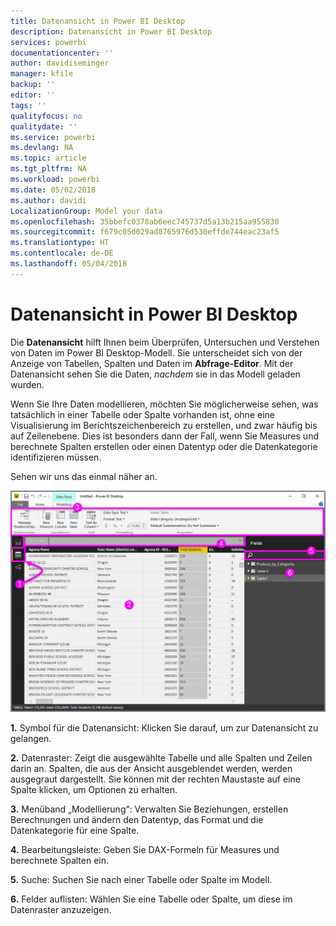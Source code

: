 ```yaml
---
title: Datenansicht in Power BI Desktop
description: Datenansicht in Power BI Desktop
services: powerbi
documentationcenter: ''
author: davidiseminger
manager: kfile
backup: ''
editor: ''
tags: ''
qualityfocus: no
qualitydate: ''
ms.service: powerbi
ms.devlang: NA
ms.topic: article
ms.tgt_pltfrm: NA
ms.workload: powerbi
ms.date: 05/02/2018
ms.author: davidi
LocalizationGroup: Model your data
ms.openlocfilehash: 35bbefc0378ab6eec745737d5a13b215aa955830
ms.sourcegitcommit: f679c05d029ad0765976d530effde744eac23af5
ms.translationtype: HT
ms.contentlocale: de-DE
ms.lasthandoff: 05/04/2018
---
```

# <a name="data-view-in-power-bi-desktop"></a>Datenansicht in Power BI Desktop
Die **Datenansicht** hilft Ihnen beim Überprüfen, Untersuchen und Verstehen von Daten im Power BI Desktop-Modell. Sie unterscheidet sich von der Anzeige von Tabellen, Spalten und Daten im **Abfrage-Editor**. Mit der Datenansicht sehen Sie die Daten, *nachdem* sie in das Modell geladen wurden.

Wenn Sie Ihre Daten modellieren, möchten Sie möglicherweise sehen, was tatsächlich in einer Tabelle oder Spalte vorhanden ist, ohne eine Visualisierung im Berichtszeichenbereich zu erstellen, und zwar häufig bis auf Zeilenebene. Dies ist besonders dann der Fall, wenn Sie Measures und berechnete Spalten erstellen oder einen Datentyp oder die Datenkategorie identifizieren müssen.

Sehen wir uns das einmal näher an.

![](media/desktop-data-view/dataview_fullscreen.png)

**1.** Symbol für die Datenansicht: Klicken Sie darauf, um zur Datenansicht zu gelangen.

**2.** Datenraster: Zeigt die ausgewählte Tabelle und alle Spalten und Zeilen darin an. Spalten, die aus der Ansicht ausgeblendet werden, werden ausgegraut dargestellt. Sie können mit der rechten Maustaste auf eine Spalte klicken, um Optionen zu erhalten.

**3.** Menüband „Modellierung“: Verwalten Sie Beziehungen, erstellen Berechnungen und ändern den Datentyp, das Format und die Datenkategorie für eine Spalte.

**4.** Bearbeitungsleiste: Geben Sie DAX-Formeln für Measures und berechnete Spalten ein.

**5.** Suche: Suchen Sie nach einer Tabelle oder Spalte im Modell.

**6.** Felder auflisten: Wählen Sie eine Tabelle oder Spalte, um diese im Datenraster anzuzeigen.

